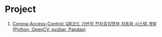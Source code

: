 # Project
1. [Corona-Access-Control: QR코드 기반의 전자출입명부 자동화 시스템 개발(Python, OpenCV, pyzbar, Pandas)](https://github.com/hngyb/Project/tree/master/Corona-Access-Control "")
